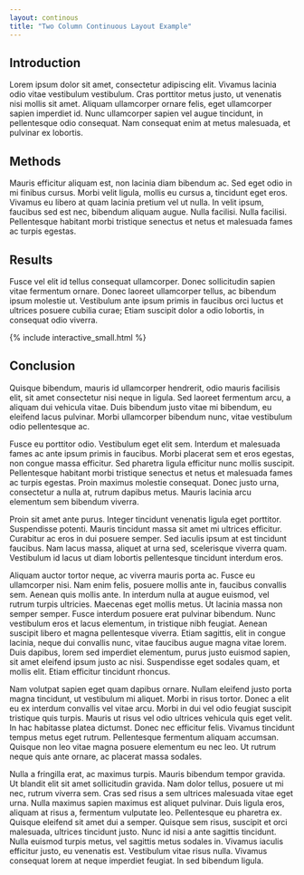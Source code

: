 ```yaml
---
layout: continous
title: "Two Column Continuous Layout Example"
---
```


## Introduction

Lorem ipsum dolor sit amet, consectetur adipiscing elit. Vivamus lacinia odio vitae vestibulum vestibulum. Cras porttitor metus justo, ut venenatis nisi mollis sit amet. Aliquam ullamcorper ornare felis, eget ullamcorper sapien imperdiet id. Nunc ullamcorper sapien vel augue tincidunt, in pellentesque odio consequat. Nam consequat enim at metus malesuada, et pulvinar ex lobortis.

## Methods

Mauris efficitur aliquam est, non lacinia diam bibendum ac. Sed eget odio in mi finibus cursus. Morbi velit ligula, mollis eu cursus a, tincidunt eget eros. Vivamus eu libero at quam lacinia pretium vel ut nulla. In velit ipsum, faucibus sed est nec, bibendum aliquam augue. Nulla facilisi. Nulla facilisi. Pellentesque habitant morbi tristique senectus et netus et malesuada fames ac turpis egestas.

## Results

Fusce vel elit id tellus consequat ullamcorper. Donec sollicitudin sapien vitae fermentum ornare. Donec laoreet ullamcorper tellus, ac bibendum ipsum molestie ut. Vestibulum ante ipsum primis in faucibus orci luctus et ultrices posuere cubilia curae; Etiam suscipit dolor a odio lobortis, in consequat odio viverra.

{% include interactive_small.html %}


## Conclusion

Quisque bibendum, mauris id ullamcorper hendrerit, odio mauris facilisis elit, sit amet consectetur nisi neque in ligula. Sed laoreet fermentum arcu, a aliquam dui vehicula vitae. Duis bibendum justo vitae mi bibendum, eu eleifend lacus pulvinar. Morbi ullamcorper bibendum nunc, vitae vestibulum odio pellentesque ac.

Fusce eu porttitor odio. Vestibulum eget elit sem. Interdum et malesuada fames ac ante ipsum primis in faucibus. Morbi placerat sem et eros egestas, non congue massa efficitur. Sed pharetra ligula efficitur nunc mollis suscipit. Pellentesque habitant morbi tristique senectus et netus et malesuada fames ac turpis egestas. Proin maximus molestie consequat. Donec justo urna, consectetur a nulla at, rutrum dapibus metus. Mauris lacinia arcu elementum sem bibendum viverra.

Proin sit amet ante purus. Integer tincidunt venenatis ligula eget porttitor. Suspendisse potenti. Mauris tincidunt massa sit amet mi ultrices efficitur. Curabitur ac eros in dui posuere semper. Sed iaculis ipsum at est tincidunt faucibus. Nam lacus massa, aliquet at urna sed, scelerisque viverra quam. Vestibulum id lacus ut diam lobortis pellentesque tincidunt interdum eros.

Aliquam auctor tortor neque, ac viverra mauris porta ac. Fusce eu ullamcorper nisi. Nam enim felis, posuere mollis ante in, faucibus convallis sem. Aenean quis mollis ante. In interdum nulla at augue euismod, vel rutrum turpis ultricies. Maecenas eget mollis metus. Ut lacinia massa non semper semper. Fusce interdum posuere erat pulvinar bibendum. Nunc vestibulum eros et lacus elementum, in tristique nibh feugiat. Aenean suscipit libero et magna pellentesque viverra. Etiam sagittis, elit in congue lacinia, neque dui convallis nunc, vitae faucibus augue magna vitae lorem. Duis dapibus, lorem sed imperdiet elementum, purus justo euismod sapien, sit amet eleifend ipsum justo ac nisi. Suspendisse eget sodales quam, et mollis elit. Etiam efficitur tincidunt rhoncus.

Nam volutpat sapien eget quam dapibus ornare. Nullam eleifend justo porta magna tincidunt, ut vestibulum mi aliquet. Morbi in risus tortor. Donec a elit eu ex interdum convallis vel vitae arcu. Morbi in dui vel odio feugiat suscipit tristique quis turpis. Mauris ut risus vel odio ultrices vehicula quis eget velit. In hac habitasse platea dictumst. Donec nec efficitur felis. Vivamus tincidunt tempus metus eget rutrum. Pellentesque fermentum aliquam accumsan. Quisque non leo vitae magna posuere elementum eu nec leo. Ut rutrum neque quis ante ornare, ac placerat massa sodales.

Nulla a fringilla erat, ac maximus turpis. Mauris bibendum tempor gravida. Ut blandit elit sit amet sollicitudin gravida. Nam dolor tellus, posuere ut mi nec, rutrum viverra sem. Cras sed risus a sem ultrices malesuada vitae eget urna. Nulla maximus sapien maximus est aliquet pulvinar. Duis ligula eros, aliquam at risus a, fermentum vulputate leo. Pellentesque eu pharetra ex. Quisque eleifend sit amet dui a semper. Quisque sem risus, suscipit et orci malesuada, ultrices tincidunt justo. Nunc id nisi a ante sagittis tincidunt. Nulla euismod turpis metus, vel sagittis metus sodales in. Vivamus iaculis efficitur justo, eu venenatis est. Vestibulum vitae risus nulla. Vivamus consequat lorem at neque imperdiet feugiat. In sed bibendum ligula.
